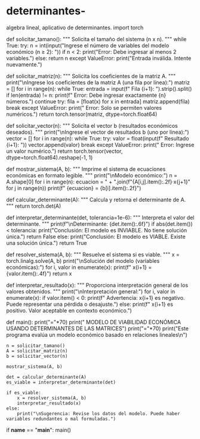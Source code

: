 # determinantes-
algebra lineal, aplicativo de determinantes. 
import torch

def solicitar_tamano():
    """
    Solicita el tamaño del sistema (n x n).
    """
    while True:
        try:
            n = int(input("Ingrese el número de variables del modelo económico (n ≥ 2): "))
            if n < 2:
                print("Error: Debe ingresar al menos 2 variables.")
            else:
                return n
        except ValueError:
            print("Entrada inválida. Intente nuevamente.")

def solicitar_matriz(n):
    """
    Solicita los coeficientes de la matriz A.
    """
    print("\nIngrese los coeficientes de la matriz A (una fila por línea):")
    matriz = []
    for i in range(n):
        while True:
            entrada = input(f"  Fila {i+1}: ").strip().split()
            if len(entrada) != n:
                print(f"  Error: Debe ingresar exactamente {n} números.")
                continue
            try:
                fila = [float(x) for x in entrada]
                matriz.append(fila)
                break
            except ValueError:
                print("  Error: Solo se permiten valores numéricos.")
    return torch.tensor(matriz, dtype=torch.float64)

def solicitar_vector(n):
    """
    Solicita el vector b (resultados económicos deseados).
    """
    print("\nIngrese el vector de resultados b (uno por línea):")
    vector = []
    for i in range(n):
        while True:
            try:
                valor = float(input(f"  Resultado {i+1}: "))
                vector.append(valor)
                break
            except ValueError:
                print("  Error: Ingrese un valor numérico.")
    return torch.tensor(vector, dtype=torch.float64).reshape(-1, 1)

def mostrar_sistema(A, b):
    """
    Imprime el sistema de ecuaciones económicas en formato legible.
    """
    print("\nModelo económico:")
    n = A.shape[0]
    for i in range(n):
        ecuacion = " + ".join(f"{A[i,j].item():.2f}·x{j+1}" for j in range(n))
        print(f"  {ecuacion} = {b[i].item():.2f}")

def calcular_determinante(A):
    """
    Calcula y retorna el determinante de A.
    """
    return torch.det(A)

def interpretar_determinante(det, tolerancia=1e-6):
    """
    Interpreta el valor del determinante.
    """
    print(f"\nDeterminante: {det.item():.6f}")
    if abs(det.item()) < tolerancia:
        print("Conclusión: El modelo es INVIABLE. No tiene solución única.")
        return False
    else:
        print("Conclusión: El modelo es VIABLE. Existe una solución única.")
        return True

def resolver_sistema(A, b):
    """
    Resuelve el sistema si es viable.
    """
    x = torch.linalg.solve(A, b)
    print("\nSolución del modelo (variables económicas):")
    for i, valor in enumerate(x):
        print(f"  x{i+1} = {valor.item():.4f}")
    return x

def interpretar_resultado(x):
    """
    Proporciona interpretación general de los valores obtenidos.
    """
    print("\nInterpretación general:")
    for i, valor in enumerate(x):
        if valor.item() < 0:
            print(f"  Advertencia: x{i+1} es negativo. Puede representar una pérdida o desajuste.")
        else:
            print(f"  x{i+1} es positivo. Valor aceptable en contexto económico.")

def main():
    print("="*70)
    print("   MODELO DE VIABILIDAD ECONÓMICA USANDO DETERMINANTES DE LAS MATRICES")
    print("="*70)
    print("Este programa evalúa un modelo económico basado en relaciones lineales\n")

    n = solicitar_tamano()
    A = solicitar_matriz(n)
    b = solicitar_vector(n)

    mostrar_sistema(A, b)

    det = calcular_determinante(A)
    es_viable = interpretar_determinante(det)

    if es_viable:
        x = resolver_sistema(A, b)
        interpretar_resultado(x)
    else:
        print("\nSugerencia: Revise los datos del modelo. Puede haber variables redundantes o mal formuladas.")

if __name__ == "__main__":
    main()

